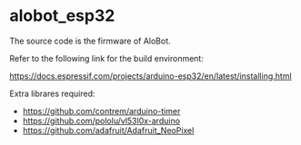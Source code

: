 # alobot_esp32

The source code is the firmware of AloBot.

Refer to the following link for the build environment:

https://docs.espressif.com/projects/arduino-esp32/en/latest/installing.html

Extra librares required:
- https://github.com/contrem/arduino-timer
- https://github.com/pololu/vl53l0x-arduino
- https://github.com/adafruit/Adafruit_NeoPixel

